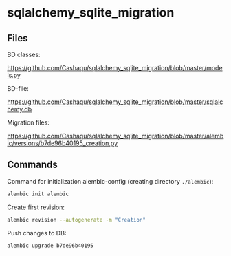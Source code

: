 # sqlalchemy_sqlite_migration

## Files

BD classes:

https://github.com/Cashaqu/sqlalchemy_sqlite_migration/blob/master/models.py

BD-file:

https://github.com/Cashaqu/sqlalchemy_sqlite_migration/blob/master/sqlalchemy.db

Migration files:

https://github.com/Cashaqu/sqlalchemy_sqlite_migration/blob/master/alembic/versions/b7de96b40195_creation.py

## Commands

Command for initialization alembic-config (creating directory ```./alembic```):
```sh
alembic init alembic
```
Create first revision:
```sh
alembic revision --autogenerate -m "Creation"
```
Push changes to DB:
```sh
alembic upgrade b7de96b40195
```
